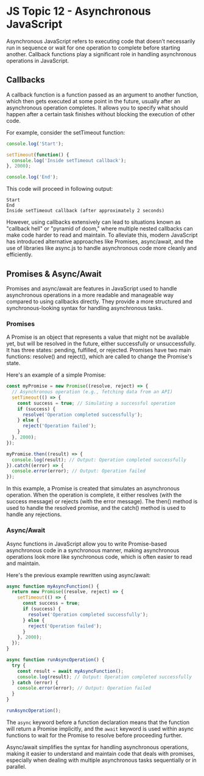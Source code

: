 # JS Topic 12 - Asynchronous JavaScript

Asynchronous JavaScript refers to executing code that doesn’t necessarily run in sequence or wait for one operation to complete before starting another. Callback functions play a significant role in handling asynchronous operations in JavaScript.

## Callbacks

A callback function is a function passed as an argument to another function, which then gets executed at some point in the future, usually after an asynchronous operation completes. It allows you to specify what should happen after a certain task finishes without blocking the execution of other code.

For example, consider the setTimeout function:

```js
console.log('Start');

setTimeout(function() {
  console.log('Inside setTimeout callback');
}, 2000);

console.log('End');
```

This code will proceed in following output: 

```
Start
End
Inside setTimeout callback (after approximately 2 seconds)
```

However, using callbacks extensively can lead to situations known as "callback hell" or "pyramid of doom," where multiple nested callbacks can make code harder to read and maintain. To alleviate this, modern JavaScript has introduced alternative approaches like Promises, async/await, and the use of libraries like async.js to handle asynchronous code more cleanly and efficiently.

## Promises & Async/Await

Promises and async/await are features in JavaScript used to handle asynchronous operations in a more readable and manageable way compared to using callbacks directly. They provide a more structured and synchronous-looking syntax for handling asynchronous tasks.

### Promises

A Promise is an object that represents a value that might not be available yet, but will be resolved in the future, either successfully or unsuccessfully. It has three states: pending, fulfilled, or rejected. Promises have two main functions: resolve() and reject(), which are called to change the Promise's state.

Here's an example of a simple Promise:

```js
const myPromise = new Promise((resolve, reject) => {
  // Asynchronous operation (e.g., fetching data from an API)
  setTimeout(() => {
    const success = true; // Simulating a successful operation
    if (success) {
      resolve('Operation completed successfully');
    } else {
      reject('Operation failed');
    }
  }, 2000);
});

myPromise.then((result) => {
  console.log(result); // Output: Operation completed successfully
}).catch((error) => {
  console.error(error); // Output: Operation failed
});
```

In this example, a Promise is created that simulates an asynchronous operation. When the operation is complete, it either resolves (with the success message) or rejects (with the error message). The then() method is used to handle the resolved promise, and the catch() method is used to handle any rejections.

### Async/Await

Async functions in JavaScript allow you to write Promise-based asynchronous code in a synchronous manner, making asynchronous operations look more like synchronous code, which is often easier to read and maintain.

Here's the previous example rewritten using async/await:

```js
async function myAsyncFunction() {
  return new Promise((resolve, reject) => {
    setTimeout(() => {
      const success = true;
      if (success) {
        resolve('Operation completed successfully');
      } else {
        reject('Operation failed');
      }
    }, 2000);
  });
}

async function runAsyncOperation() {
  try {
    const result = await myAsyncFunction();
    console.log(result); // Output: Operation completed successfully
  } catch (error) {
    console.error(error); // Output: Operation failed
  }
}

runAsyncOperation();
```

The `async` keyword before a function declaration means that the function will return a Promise implicitly, and the `await` keyword is used within async functions to wait for the Promise to resolve before proceeding further.

Async/await simplifies the syntax for handling asynchronous operations, making it easier to understand and maintain code that deals with promises, especially when dealing with multiple asynchronous tasks sequentially or in parallel.
